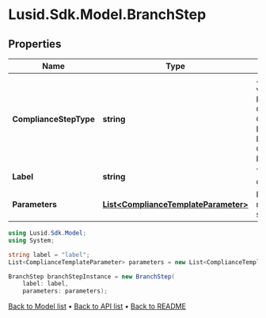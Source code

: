 # Lusid.Sdk.Model.BranchStep

## Properties

Name | Type | Description | Notes
------------ | ------------- | ------------- | -------------
**ComplianceStepType** | **string** | . The available values are: FilterStep, GroupByStep, GroupFilterStep, BranchStep, RecombineStep, CheckStep, PercentCheckStep | 
**Label** | **string** | The label of the compliance step | 
**Parameters** | [**List&lt;ComplianceTemplateParameter&gt;**](ComplianceTemplateParameter.md) | Parameters required for the step | 

```csharp
using Lusid.Sdk.Model;
using System;

string label = "label";
List<ComplianceTemplateParameter> parameters = new List<ComplianceTemplateParameter>();

BranchStep branchStepInstance = new BranchStep(
    label: label,
    parameters: parameters);
```

[Back to Model list](../README.md#documentation-for-models) &#8226; [Back to API list](../README.md#documentation-for-api-endpoints) &#8226; [Back to README](../README.md)
